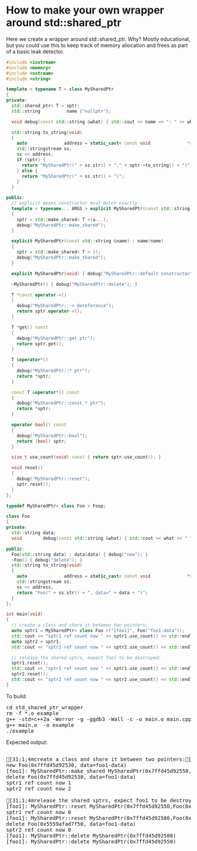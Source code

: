 How to make your own wrapper around std::shared_ptr
===================================================

Here we create a wrapper around std::shared_ptr. Why? Mostly educational,
but you could use this to keep track of memory allocation and frees as part
of a basic leak detector.

```C++
#include <iostream>
#include <memory>
#include <sstream>
#include <string>

template < typename T > class MySharedPtr
{
private:
  std::shared_ptr< T > sptr;
  std::string          name {"nullptr"};

  void debug(const std::string &what) { std::cout << name << ": " << what << " " << to_string() << std::endl; }

  std::string to_string(void)
  {
    auto              address = static_cast< const void              *>(this);
    std::stringstream ss;
    ss << address;
    if (sptr) {
      return "MySharedPtr(" + ss.str() + "," + sptr->to_string() + ")";
    } else {
      return "MySharedPtr(" + ss.str() + ")";
    }
  }

public:
  // explicit means constructor must match exactly
  template < typename... ARGS > explicit MySharedPtr(const std::string &name, ARGS... a) : name(name)
  {
    sptr = std::make_shared< T >(a...);
    debug("MySharedPtr::make_shared");
  }

  explicit MySharedPtr(const std::string &name) : name(name)
  {
    sptr = std::make_shared< T > ();
    debug("MySharedPtr::make_shared");
  }

  explicit MySharedPtr(void) { debug("MySharedPtr::default constructor"); }

  ~MySharedPtr() { debug("MySharedPtr::delete"); }

  T *const operator->()
  {
    debug("MySharedPtr::-> dereference");
    return sptr.operator->();
  }

  T *get() const
  {
    debug("MySharedPtr::get ptr");
    return sptr.get();
  }

  T &operator*()
  {
    debug("MySharedPtr::* ptr");
    return *sptr;
  }

  const T &operator*() const
  {
    debug("MySharedPtr::const * ptr");
    return *sptr;
  }

  operator bool() const
  {
    debug("MySharedPtr::bool");
    return (bool) sptr;
  }

  size_t use_count(void) const { return sptr.use_count(); }

  void reset()
  {
    debug("MySharedPtr::reset");
    sptr.reset();
  }
};

typedef MySharedPtr< class Foo > Foop;

class Foo
{
private:
  std::string data;
  void        debug(const std::string &what) { std::cout << what << " " << to_string() << std::endl; }

public:
  Foo(std::string data) : data(data) { debug("new"); }
  ~Foo() { debug("delete"); }
  std::string to_string(void)
  {
    auto              address = static_cast< const void              *>(this);
    std::stringstream ss;
    ss << address;
    return "Foo(" + ss.str() + ", data=" + data + ")";
  }
};

int main(void)
{
  // create a class and share it between two pointers:
  auto sptr1 = MySharedPtr< class Foo >("[foo1]", Foo("foo1-data"));
  std::cout << "sptr1 ref count now " << sptr1.use_count() << std::endl;
  auto sptr2 = sptr1;
  std::cout << "sptr2 ref count now " << sptr2.use_count() << std::endl;

  // release the shared sptrs, expect foo1 to be destroyed:
  sptr1.reset();
  std::cout << "sptr1 ref count now " << sptr1.use_count() << std::endl;
  sptr2.reset();
  std::cout << "sptr2 ref count now " << sptr2.use_count() << std::endl;
}
```
To build:
<pre>
cd std_shared_ptr_wrapper
rm -f *.o example
g++ -std=c++2a -Werror -g -ggdb3 -Wall -c -o main.o main.cpp
g++ main.o  -o example
./example
</pre>
Expected output:
<pre>

[31;1;4mcreate a class and share it between two pointers:[0m
new Foo(0x7ffd45d92530, data=foo1-data)
[foo1]: MySharedPtr::make_shared MySharedPtr(0x7ffd45d92550,Foo(0x5559afad7f50, data=foo1-data))
delete Foo(0x7ffd45d92530, data=foo1-data)
sptr1 ref count now 1
sptr2 ref count now 2

[31;1;4mrelease the shared sptrs, expect foo1 to be destroyed:[0m
[foo1]: MySharedPtr::reset MySharedPtr(0x7ffd45d92550,Foo(0x5559afad7f50, data=foo1-data))
sptr1 ref count now 0
[foo1]: MySharedPtr::reset MySharedPtr(0x7ffd45d92580,Foo(0x5559afad7f50, data=foo1-data))
delete Foo(0x5559afad7f50, data=foo1-data)
sptr2 ref count now 0
[foo1]: MySharedPtr::delete MySharedPtr(0x7ffd45d92580)
[foo1]: MySharedPtr::delete MySharedPtr(0x7ffd45d92550)
</pre>
